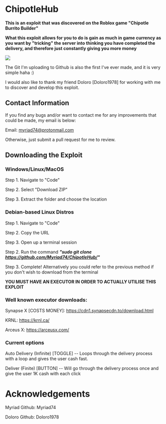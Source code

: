 # ChipotleHub
**This is an exploit that was discovered on the Roblox game "Chipotle Burrito Builder"**

**What this exploit allows for you to do is gain as much in game currency as you want by "tricking" the server into thinking you have completed the delivery, and therefore just constantly giving you more money**

![](https://media.giphy.com/media/rDQx49xkr7kCuZxxfG/giphy.gif)

The Git I'm uploading to Github is also the first I've ever made, and it is very simple haha :)

I would also like to thank my friend Doloro [Doloro1978] for working with me to discover and develop this exploit.

## Contact Information

If you find any bugs and/or want to contact me for any improvements that could be made, my email is below:

Email:  myriad74@protonmail.com

Otherwise, just submit a pull request for me to review.

## Downloading the Exploit 

### Windows/Linux/MacOS

Step 1. Navigate to "Code"

Step 2. Select "Download ZIP"

Step 3. Extract the folder and choose the location

### Debian-based Linux Distros

Step 1. Navigate to "Code"

Step 2. Copy the URL

Step 3. Open up a terminal session

Step 2. Run the command ***"sudo git clone https://github.com/Myriad74/ChipotleHub/"***

Step 3. Complete! Alternatively you could refer to the previous method if you don't wish to download from the terminal

**YOU MUST HAVE AN EXECUTOR IN ORDER TO ACTUALLY UTILISE THIS EXPLOIT**

### Well known executor downloads:

Synapse X [COSTS MONEY]:  https://cdn1.synapsecdn.to/download.html

KRNL: https://krnl.ca/

Arceus X: https://arceusx.com/

### Current options

Auto Delivery (Infinite) [TOGGLE] -- Loops through the delivery process with a loop and gives the user cash fast.

Deliver (Finite) [BUTTON] -- Will go through the delivery process once and give the user 1K cash with each click

# Acknowledgements

Myriad      Github: Myriad74

Doloro      Github: Doloro1978

